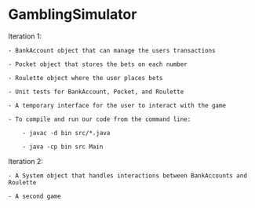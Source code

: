 # GamblingSimulator

Iteration 1:

	- BankAccount object that can manage the users transactions
	
	- Pocket object that stores the bets on each number
	
	- Roulette object where the user places bets
	
	- Unit tests for BankAccount, Pocket, and Roulette
	
	- A temporary interface for the user to interact with the game
	
	- To compile and run our code from the command line:
	
		- javac -d bin src/*.java
		
		- java -cp bin src Main
	
	
Iteration 2:

	- A System object that handles interactions between BankAccounts and Roulette
	
	- A second game
